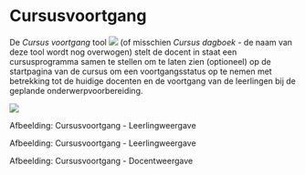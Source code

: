 # Cursusvoortgang

De *Cursus voortgang* tool ![](../../.gitbook/assets/graphics251%20%283%29.png) (of misschien *Cursus dagboek* - de naam van deze tool wordt nog overwogen) stelt de docent in staat een cursusprogramma samen te stellen om te laten zien (optioneel) op de startpagina van de cursus om een voortgangsstatus op te nemen met betrekking tot de huidige docenten en de voortgang van de leerlingen bij de geplande onderwerpvoorbereiding.

![](../../.gitbook/assets/graphics256%20%281%29.png)
 
 
Afbeelding: Cursusvoortgang - Leerlingweergave

Afbeelding: Cursusvoortgang - Leerlingweergave

Afbeelding: Cursusvoortgang - Docentweergave

